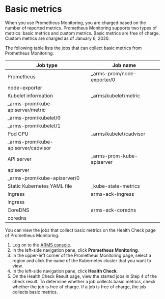 # Basic metrics

When you use Prometheus Monitoring, you are charged based on the number of reported metrics. Prometheus Monitoring supports two types of metrics: basic metrics and custom metrics. Basic metrics are free of charge. Custom metrics are charged as of January 6, 2020.

The following table lists the jobs that can collect basic metrics from Prometheus Monitoring.

|Job type|Job name|
|--------|--------|
|Prometheus|\_arms-prom/node-exporter/0|
|node-exporter|
|Kubelet information|\_arms/kubelet/metric|
|\_arms-prom/kube-apiserver/metric|
|\_arms-prom/kubelet/0|
|\_arms-prom/kubelet/1|
|Pod CPU|\_arms/kubelet/cadvisor|
|\_arms-prom/kube-apiserver/cadvisor|
|API server|\_arms-prom-kube-apiserver|
|apiserver|
|\_arms-prom/kube-apiserver/0|
|Static Kubernetes YAML file|\_kube-state-metrics|
|Ingress|arms-ack-ingress|
|ingress|
|CoreDNS|arms-ack-coredns|
|coredns|

You can view the jobs that collect basic metrics on the Health Check page of Prometheus Monitoring.

1.  Log on to the [ARMS console](https://arms-intl.console.aliyun.com/).
2.  In the left-side navigation pane, click **Prometheus Monitoring**.
3.  In the upper-left corner of the Prometheus Monitoring page, select a region and click the name of the Kubernetes cluster that you want to view.
4.  In the left-side navigation pane, click **Health Check**.
5.  On the Health Check Result page, view the started jobs in Step 4 of the check result. To determine whether a job collects basic metrics, check whether the job is free of charge. If a job is free of charge, the job collects basic metrics.

